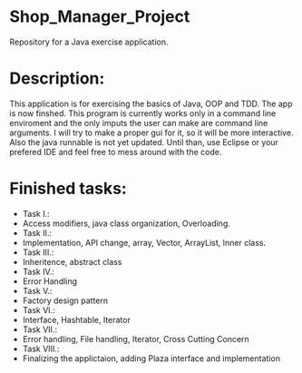 # Shop_Manager_Project
Repository for a Java exercise application.

# Description:
This application is for exercising the basics of Java, OOP and TDD.
The app is now finshed. This program is currently works only in a command line enviroment and the only imputs the user can make are command line arguments. I will try to make a proper gui for it, so it will be more interactive.
Also the java runnable is not yet updated. Until than, use Eclipse or your prefered IDE and feel free to mess around with the code.

# Finished tasks:
- Task I.:
 - Access modifiers, java class organization, Overloading.
- Task II.:
 - Implementation, API change, array, Vector, ArrayList, Inner class.
- Task III.:
 - Inheritence, abstract class
- Task IV.:
 - Error Handling
- Task V.:
 - Factory design pattern
- Task VI.:
 - Interface, Hashtable, Iterator
- Task VII.:
 - Error handling, File handling, Iterator, Cross Cutting Concern
- Task VIII.:
 - Finalizing the applictaion, adding Plaza interface and implementation
